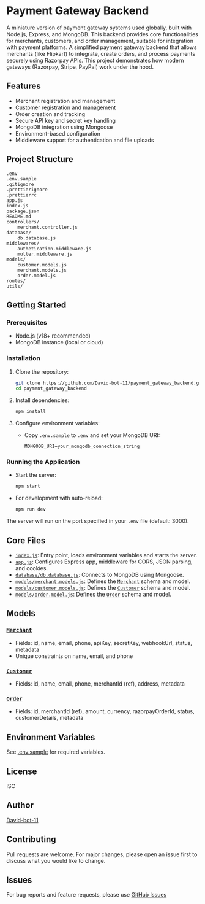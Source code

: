 # Payment Gateway Backend

A miniature version of payment gateway systems used globally, built with Node.js, Express, and MongoDB. This backend provides core functionalities for merchants, customers, and order management, suitable for integration with payment platforms.
A simplified payment gateway backend that allows merchants (like Flipkart) to integrate, create orders, and process payments securely using Razorpay APIs.
This project demonstrates how modern gateways (Razorpay, Stripe, PayPal) work under the hood.

## Features

- Merchant registration and management
- Customer registration and management
- Order creation and tracking
- Secure API key and secret key handling
- MongoDB integration using Mongoose
- Environment-based configuration
- Middleware support for authentication and file uploads

## Project Structure

```
.env
.env.sample
.gitignore
.prettierignore
.prettierrc
app.js
index.js
package.json
README.md
controllers/
    merchant.controller.js
database/
    db.database.js
middlewares/
    authetication.middleware.js
    multer.middleware.js
models/
    customer.models.js
    merchant.models.js
    order.model.js
routes/
utils/
```

## Getting Started

### Prerequisites

- Node.js (v18+ recommended)
- MongoDB instance (local or cloud)

### Installation

1. Clone the repository:
    ```sh
    git clone https://github.com/David-bot-11/payment_gateway_backend.git
    cd payment_gateway_backend
    ```

2. Install dependencies:
    ```sh
    npm install
    ```

3. Configure environment variables:
    - Copy `.env.sample` to `.env` and set your MongoDB URI:
        ```
        MONGODB_URI=your_mongodb_connection_string
        ```

### Running the Application

- Start the server:
    ```sh
    npm start
    ```
- For development with auto-reload:
    ```sh
    npm run dev
    ```

The server will run on the port specified in your `.env` file (default: 3000).

## Core Files

- [`index.js`](index.js): Entry point, loads environment variables and starts the server.
- [`app.js`](app.js): Configures Express app, middleware for CORS, JSON parsing, and cookies.
- [`database/db.database.js`](database/db.database.js): Connects to MongoDB using Mongoose.
- [`models/merchant.models.js`](models/merchant.models.js): Defines the [`Merchant`](models/merchant.models.js) schema and model.
- [`models/customer.models.js`](models/customer.models.js): Defines the [`Customer`](models/customer.models.js) schema and model.
- [`models/order.model.js`](models/order.model.js): Defines the [`Order`](models/order.model.js) schema and model.

## Models

### [`Merchant`](models/merchant.models.js)

- Fields: id, name, email, phone, apiKey, secretKey, webhookUrl, status, metadata
- Unique constraints on name, email, and phone

### [`Customer`](models/customer.models.js)

- Fields: id, name, email, phone, merchantId (ref), address, metadata

### [`Order`](models/order.model.js)

- Fields: id, merchantId (ref), amount, currency, razorpayOrderId, status, customerDetails, metadata

## Environment Variables

See [.env.sample](.env.sample) for required variables.

## License

ISC

## Author

[David-bot-11](https://github.com/David-bot-11)

## Contributing

Pull requests are welcome. For major changes, please open an issue first to discuss what you would like to change.

## Issues

For bug reports and feature requests, please use [GitHub Issues](https://github.com/David-bot-11/payment_gateway_backend/issues)